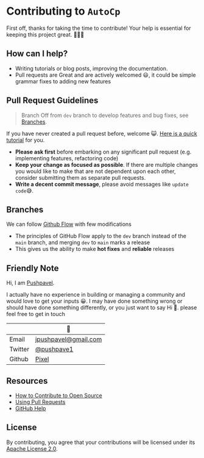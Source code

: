 # Contributing to ```AutoCp```

First off, thanks for taking the time to contribute! Your help is essential for keeping this project great. 🎉🎉🎉

## How can I help?

- Writing tutorials or blog posts, improving the documentation.
- Pull requests are Great and are actively welcomed 😃, it could be simple grammar fixes to adding new features

## Pull Request Guidelines

> Branch Off from ```dev``` branch to develop features and bug fixes, see [Branches](#Branches).

If you have never created a pull request before, welcome
😺. [Here is a quick tutorial](https://www.youtube.com/watch?v=8lGpZkjnkt4) for you.

- __Please ask first__ before embarking on any significant pull request (e.g. implementing features, refactoring code)
- __Keep your change as focused as possible__. If there are multiple changes you would like to make that are not
  dependent upon each other, consider submitting them as separate pull requests.
- __Write a decent commit message__, please avoid messages like ```update code```😅.

## Branches

We can follow [Github Flow](https://guides.github.com/introduction/flow/) with few modifications

- The principles of GitHub Flow apply to the ```dev``` branch instead of the ```main``` branch, and merging ```dev```
  to ```main``` marks a release
- This gives us the ability to make __hot fixes__ and __reliable__ releases

## Friendly Note

Hi, I am [Pushpavel](https://github.com/Pushpavel).

I actually have no experience in building or managing a community and would love to get your inputs 😀. I may have done
something wrong or should have done something differently, or you just want to say Hi 👋. please feel free to get in
touch

||🦊 <!-- Don't know how to hide Table Header 😅 -->
| -----   | -----
| Email | [jpushpavel@gmail.com](mailto:jpushpavel@gmail.com)
| Twitter| [@pushpave1](https://twitter.com/pushpave1)
| Github | [Pixel](https://github.com/Pushpavel)

## Resources

- [How to Contribute to Open Source](https://opensource.guide/how-to-contribute/)
- [Using Pull Requests](https://help.github.com/articles/about-pull-requests/)
- [GitHub Help](https://help.github.com)

## License

By contributing, you agree that your contributions will be licensed under its [Apache License 2.0](LICENSE.md).